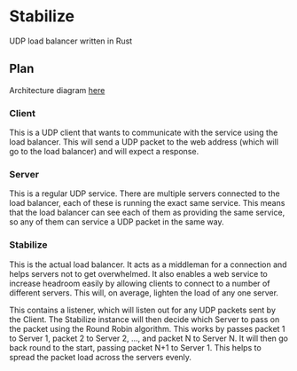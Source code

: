 # Stabilize

UDP load balancer written in Rust

## Plan

Architecture diagram [here](https://drive.google.com/file/d/1LoCD13TSaLTHX2yjudHgg3aJ7d42NlO7/view?usp=sharing)

### Client

This is a UDP client that wants to communicate with the service using the load balancer. This will send a UDP packet to the web address (which will go to the load balancer) and will expect a response. 

### Server

This is a regular UDP service. There are multiple servers connected to the load balancer, each of these is running the exact same service. This means that the load balancer can see each of them as providing the same service, so any of them can service a UDP packet in the same way. 

### Stabilize

This is the actual load balancer. It acts as a middleman for a connection and helps servers not to get overwhelmed. It also enables a web service to increase headroom easily by allowing clients to connect to a number of different servers. This will, on average, lighten the load of any one server. 

This contains a listener, which will listen out for any UDP packets sent by the Client. The Stabilize instance will then decide which Server to pass on the packet using the Round Robin algorithm. This works by passes packet 1 to Server 1, packet 2 to Server 2, ..., and packet N to Server N. It will then go  back round to the start, passing packet N+1 to Server 1. This helps to spread the packet load across the servers evenly. 

